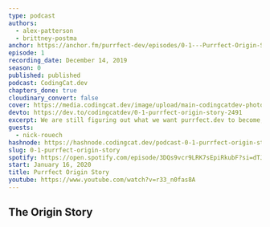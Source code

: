 ```yaml
---
type: podcast
authors:
  - alex-patterson
  - brittney-postma
anchor: https://anchor.fm/purrfect-dev/episodes/0-1---Purrfect-Origin-Story-ea7pgq
episode: 1
recording_date: December 14, 2019
season: 0
published: published
podcast: CodingCat.dev
chapters_done: true
cloudinary_convert: false
cover: https://media.codingcat.dev/image/upload/main-codingcatdev-photo/fvjgqo2gifcvdlpih6zk.png
devto: https://dev.to/codingcatdev/0-1-purrfect-origin-story-2491
excerpt: We are still figuring out what we want purrfect.dev to become, but having fun learning about everyone in the web development community.
guests:
  - nick-rouech
hashnode: https://hashnode.codingcat.dev/podcast-0-1-purrfect-origin-story
slug: 0-1-purrfect-origin-story
spotify: https://open.spotify.com/episode/3DQs9vcr9LRK7sEpiRkubF?si=dTJx71SOQXiia6bbdmBv-Q
start: January 16, 2020
title: Purrfect Origin Story
youtube: https://www.youtube.com/watch?v=r33_n0fas8A
---
```


## The Origin Story
